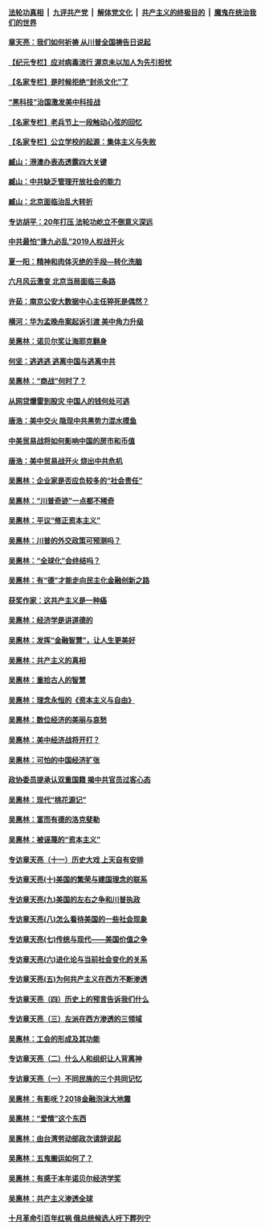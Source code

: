 ####  [法轮功真相](../../../../basic/blob/master/README.md?t=06300902) &nbsp;|&nbsp; [九评共产党](../../../../9ping.md/blob/master/README.md?t=06300902) &nbsp;|&nbsp; [解体党文化](../../../../jtdwh.md/blob/master/README.md?t=06300902)  &nbsp;|&nbsp; [共产主义的终极目的](../../../../gczydzjmd.md/blob/master/README.md?t=06300902) &nbsp;|&nbsp; [魔鬼在统治我们的世界](../../../../mgztzwmdsj.md/blob/master/README.md?t=06300902) 

#### [章天亮：我们如何祈祷 从川普全国祷告日说起](../pages/nsc423/n11944627.md?t=06300902) 

#### [【纪元专栏】应对病毒流行 渥京未以加人为先引担忧](../pages/nsc423/n11875714.md?t=06300902) 

#### [【名家专栏】是时候拒绝“封杀文化”了](../pages/nsc423/n11814093.md?t=06300902) 

#### [“黑科技”治国激发美中科技战](../pages/nsc423/n11638056.md?t=06300902) 

#### [【名家专栏】老兵节上一段触动心弦的回忆](../pages/nsc423/n11646016.md?t=06300902) 

#### [【名家专栏】公立学校的起源：集体主义与失败](../pages/nsc423/n11601833.md?t=06300902) 

#### [臧山：港澳办表态透露四大关键](../pages/nsc423/n11421628.md?t=06300902) 

#### [臧山：中共缺乏管理开放社会的能力](../pages/nsc423/n11407457.md?t=06300902) 

#### [臧山：北京面临治乱大转折](../pages/nsc423/n11406895.md?t=06300902) 

#### [专访胡平：20年打压 法轮功屹立不倒意义深远](../pages/nsc423/n11398800.md?t=06300902) 

#### [中共最怕“逢九必乱”2019人权战开火](../pages/nsc423/n11385248.md?t=06300902) 

#### [夏一阳：精神和肉体灭绝的手段—转化洗脑](../pages/nsc423/n11368250.md?t=06300902) 

#### [六月风云激变 北京当局面临三条路](../pages/nsc423/n11313668.md?t=06300902) 

#### [许茹：南京公安大数据中心主任猝死是偶然？](../pages/nsc423/n11064744.md?t=06300902) 

#### [横河：华为孟晚舟案起诉引渡 美中角力升级](../pages/nsc423/n11027230.md?t=06300902) 

#### [吴惠林：诺贝尔奖让海耶克翻身](../pages/nsc423/n10890049.md?t=06300902) 

#### [何坚：逃逃逃 逃离中国与逃离中共](../pages/nsc423/n10592891.md?t=06300902) 

#### [吴惠林：“商战”何时了？](../pages/nsc423/n10573558.md?t=06300902) 

#### [从网贷爆雷到股灾 中国人的钱何处可逃](../pages/nsc423/n10572800.md?t=06300902) 

#### [唐浩：美中交火 隐现中共黑势力混水摸鱼](../pages/nsc423/n10544040.md?t=06300902) 

#### [中美贸易战将如何影响中国的房市和币值](../pages/nsc423/n10543697.md?t=06300902) 

#### [唐浩：美中贸易战开火 烧出中共危机](../pages/nsc423/n10540126.md?t=06300902) 

#### [吴惠林：企业家是否应负较多的“社会责任”](../pages/nsc423/n10535022.md?t=06300902) 

#### [吴惠林：“川普奇迹”一点都不稀奇](../pages/nsc423/n10512808.md?t=06300902) 

#### [吴惠林：平议“修正资本主义”](../pages/nsc423/n10495724.md?t=06300902) 

#### [吴惠林：川普的外交政策可预测吗？](../pages/nsc423/n10462387.md?t=06300902) 

#### [吴惠林：“全球化”会终结吗？](../pages/nsc423/n10452838.md?t=06300902) 

#### [吴惠林：有“德”才能走向民主化金融创新之路](../pages/nsc423/n10432292.md?t=06300902) 

#### [获奖作家：这共产主义是一种癌](../pages/nsc423/n10431541.md?t=06300902) 

#### [吴惠林：经济学是讲道德的](../pages/nsc423/n10398014.md?t=06300902) 

#### [吴惠林：发挥“金融智慧”，让人生更美好](../pages/nsc423/n10375019.md?t=06300902) 

#### [吴惠林：共产主义的真相](../pages/nsc423/n10351394.md?t=06300902) 

#### [吴惠林：重拾古人的智慧](../pages/nsc423/n10337691.md?t=06300902) 

#### [吴惠林：理念永恒的《资本主义与自由》](../pages/nsc423/n10316274.md?t=06300902) 

#### [吴惠林：数位经济的美丽与哀愁](../pages/nsc423/n10292946.md?t=06300902) 

#### [吴惠林：美中经济战将开打？](../pages/nsc423/n10258825.md?t=06300902) 

#### [吴惠林：可怕的中国经济扩张](../pages/nsc423/n10219147.md?t=06300902) 

#### [政协委员提承认双重国籍 揭中共官员过客心态](../pages/nsc423/n10208809.md?t=06300902) 

#### [吴惠林：现代“桃花源记”](../pages/nsc423/n10185234.md?t=06300902) 

#### [吴惠林：富而有德的洛克斐勒](../pages/nsc423/n10142264.md?t=06300902) 

#### [吴惠林：被诬蔑的“资本主义”](../pages/nsc423/n10124816.md?t=06300902) 

#### [专访章天亮（十一）历史大戏 上天自有安排](../pages/nsc423/n10094905.md?t=06300902) 

#### [专访章天亮(十)美国的繁荣与建国理念的联系](../pages/nsc423/n10094899.md?t=06300902) 

#### [专访章天亮(九)美国的左右之争和川普执政](../pages/nsc423/n10094889.md?t=06300902) 

#### [专访章天亮(八)怎么看待美国的一些社会现象](../pages/nsc423/n10094857.md?t=06300902) 

#### [专访章天亮(七)传统与现代——美国价值之争](../pages/nsc423/n10093140.md?t=06300902) 

#### [专访章天亮(六)进化论与当前社会变化的关系](../pages/nsc423/n10092036.md?t=06300902) 

#### [专访章天亮(五)为何共产主义在西方不断渗透](../pages/nsc423/n10083620.md?t=06300902) 

#### [专访章天亮（四）历史上的预言告诉我们什么](../pages/nsc423/n10083606.md?t=06300902) 

#### [专访章天亮（三）左派在西方渗透的三领域](../pages/nsc423/n10081115.md?t=06300902) 

#### [吴惠林：工会的形成及其功能](../pages/nsc423/n10080633.md?t=06300902) 

#### [专访章天亮（二）什么人和组织让人背离神](../pages/nsc423/n10076637.md?t=06300902) 

#### [专访章天亮（一）不同民族的三个共同记忆](../pages/nsc423/n10074188.md?t=06300902) 

#### [吴惠林：有影呒？2018金融泡沫大地震](../pages/nsc423/n10040534.md?t=06300902) 

#### [吴惠林：“爱情”这个东西](../pages/nsc423/n10019423.md?t=06300902) 

#### [吴惠林：由台湾劳动部政次请辞说起](../pages/nsc423/n9979679.md?t=06300902) 

#### [吴惠林：五鬼搬运如何了？](../pages/nsc423/n9925338.md?t=06300902) 

#### [吴惠林：有感于本年诺贝尔经济学奖](../pages/nsc423/n9871883.md?t=06300902) 

#### [吴惠林：共产主义渗透全球](../pages/nsc423/n9812748.md?t=06300902) 

#### [十月革命引百年红祸 俄总统候选人吁下葬列宁](../pages/nsc423/n9810182.md?t=06300902) 

